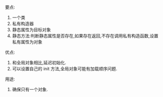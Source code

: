 要点:

1. 一个类
2. 私有构造器
3. 静态属性为目标对象
4. 静态方法:判断静态属性是否存在,如果存在返回,不存在调用私有构造函数,设置私有属性为对象

优点:

1. 和全局对象相比,延迟初始化.
2. 可以设置自己的 init 方法,全局对象可能有加载顺序问题.

用途:

1. 确保只有一个对象.
